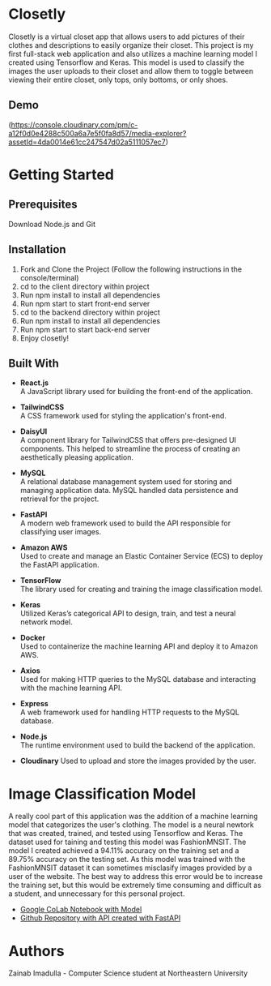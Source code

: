 # Closetly

Closetly is a virtual closet app that allows users to add pictures of their clothes and descriptions to easily organize their closet. This project is
my first full-stack web application and also utilizes a machine learning model I created using Tensorflow and Keras. This model is used to classify the images the user uploads to their closet and allow them to toggle between viewing their entire closet, only tops, only bottoms, or only shoes. 

## Demo

(https://console.cloudinary.com/pm/c-a12f0d0e4288c500a6a7e5f0fa8d57/media-explorer?assetId=4da0014e61cc247547d02a5111057ec7)

# Getting Started

## Prerequisites

Download Node.js and Git

## Installation

1. Fork and Clone the Project
(Follow the following instructions in the console/terminal)
2. cd to the client directory within project
3. Run npm install to install all dependencies
4. Run npm start to start front-end server
5. cd to the backend directory within project
6. Run npm install to install all dependencies
7. Run npm start to start back-end server
8. Enjoy closetly!

   
## Built With

- **React.js**  
  A JavaScript library used for building the front-end of the application.

- **TailwindCSS**  
  A CSS framework used for styling the application's front-end. 

- **DaisyUI**  
  A component library for TailwindCSS that offers pre-designed UI components. This helped to streamline the process of creating an aesthetically pleasing application. 

- **MySQL**  
  A relational database management system used for storing and managing application data. MySQL handled data persistence and retrieval for the project.

- **FastAPI**  
  A modern web framework used to build the API responsible for classifying user images. 

- **Amazon AWS**  
  Used to create and manage an Elastic Container Service (ECS) to deploy the FastAPI application.

- **TensorFlow**  
  The library used for creating and training the image classification model. 

- **Keras**  
  Utilized Keras’s categorical API to design, train, and test a neural network model.

- **Docker**  
  Used to containerize the machine learning API and deploy it to Amazon AWS. 

- **Axios**  
  Used for making HTTP queries to the MySQL database and interacting with the machine learning API.

- **Express**  
  A web framework used for handling HTTP requests to the MySQL database. 

- **Node.js**  
  The runtime environment used to build the backend of the application.

- **Cloudinary**
  Used to upload and store the images provided by the user. 

# Image Classification Model
   A really cool part of this application was the addition of a machine learning model that categorizes the user's clothing. The model is a neural newtork that was created, trained, and tested using Tensorflow and Keras. The dataset used for taining and testing this model was FashionMNSIT. The model I created achieved a 94.11% accuracy on the training set and a 89.75% accuracy on the testing set. As this model was trained with the FashionMNSIT dataset it can sometimes misclasify images provided by a user of the website. The best way to address this error would be to increase the training set, but this would be extremely time consuming and difficult as a student, and unnecessary for this personal project. 
   - [Google CoLab Notebook with Model](https://colab.research.google.com/drive/1gl_GrBTrZr8H8i-yyKviSznHjEVlycWG?usp=sharing)
   - [Github Repository with API created with FastAPI](https://github.com/ZainabImadulla/clothing_recognition_api)
   
# Authors
Zainab Imadulla - Computer Science student at Northeastern University 

